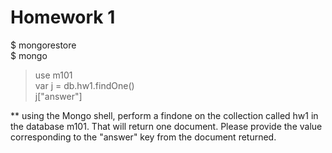 Homework 1
=====

$ mongorestore <br>
$ mongo

> use m101 <br>
> var j = db.hw1.findOne() <br>
> j["answer"]

** using the Mongo shell, perform a findone on the collection called hw1 in the database m101. That will return one document. Please provide the value corresponding to the "answer" key from the document returned.


